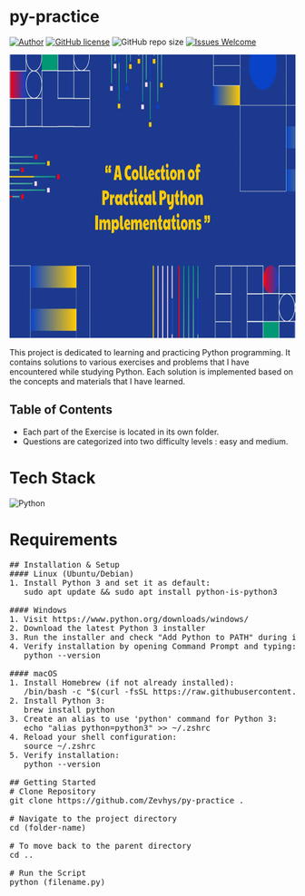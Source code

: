 # py-practice

[![Author](http://img.shields.io/badge/author-@Zevhys-blue.svg)](https://www.linkedin.com/in/rakha-djauhari/) [![GitHub license](https://img.shields.io/github/license/Zevhys/py-practice)](https://github.com/Zevhys/py-practice/blob/main/LICENSE) ![GitHub repo size](https://img.shields.io/github/repo-size/Zevhys/py-practice) [![Issues Welcome](https://img.shields.io/badge/issues-welcome-brightgreen.svg)](https://github.com/Zevhys/py-practice/issues)

<div align="center">
  <img src="thumbnail.webp" height="500px">
</div>

This project is dedicated to learning and practicing Python programming. It contains solutions to various exercises and problems that I have encountered while studying Python. Each solution is implemented based on the concepts and materials that I have learned.

## Table of Contents
- Each part of the Exercise is located in its own folder. 
- Questions are categorized into two difficulty levels : easy and medium.

# Tech Stack
![Python](https://img.shields.io/badge/Python-3776AB?style=flat-square&logo=python&logoColor=FFD43B)

# Requirements

<pre>
## Installation & Setup
#### Linux (Ubuntu/Debian)
1. Install Python 3 and set it as default:
   sudo apt update && sudo apt install python-is-python3

#### Windows
1. Visit https://www.python.org/downloads/windows/
2. Download the latest Python 3 installer
3. Run the installer and check "Add Python to PATH" during installation
4. Verify installation by opening Command Prompt and typing:
   python --version

#### macOS
1. Install Homebrew (if not already installed):
   /bin/bash -c "$(curl -fsSL https://raw.githubusercontent.com/Homebrew/install/HEAD/install.sh)"
2. Install Python 3:
   brew install python
3. Create an alias to use 'python' command for Python 3:
   echo "alias python=python3" >> ~/.zshrc
4. Reload your shell configuration:
   source ~/.zshrc
5. Verify installation:
   python --version

## Getting Started
# Clone Repository
git clone https://github.com/Zevhys/py-practice .

# Navigate to the project directory
cd (folder-name) 

# To move back to the parent directory
cd ..

# Run the Script
python (filename.py)
</pre>
